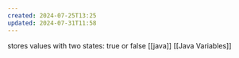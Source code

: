 ```yaml
---
created: 2024-07-25T13:25
updated: 2024-07-31T11:58
---
```

stores values with two states: true or false
[[java]] [[Java Variables]]